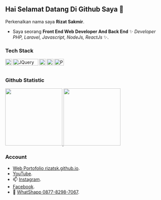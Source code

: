 ## Hai Selamat Datang Di Github Saya 👋


Perkenalkan nama saya **Rizat Sakmir**.

- Saya seorang **Front End Web Developer And Back End** ✨ _Developer PHP, Laravel, Javascript, NodeJs, ReactJs_ ✨.

### Tech Stack
  <a href="#"><img align="left" alt="JavaScript" title="JavaScript" width="21px" src="https://upload.wikimedia.org/wikipedia/commons/9/99/Unofficial_JavaScript_logo_2.svg" /></a>
  <a href="https://code.jquery.com/"><img align="left" alt="JQuery" title="JQuery" width="80px" height="21px" src="https://logos-download.com/wp-content/uploads/2016/09/jQuery_logo-700x171.png" /></a>
  <a href="https://laravel.com/"><img align="left" alt="Laravel" title="Laravel (PHP Framework)" width="21px" height="21px" src="https://logos-download.com/wp-content/uploads/2016/09/Laravel_logo-700x508.png" /></a>
  <a href="https://getbootstrap.com/"><img align="left" alt="Bootstrap" title="Bootstrap (CSS Framework)" width="21px" src="https://p.kindpng.com/picc/s/485-4850258_bootstrap-logo-png-image-free-download-searchpng-logos.png" /></a>
  <a href="https://www.php.net/"><img align="left" alt="PHP" title="PHP" width="30px" height="21px" src="https://p.kindpng.com/picc/s/274-2747963_php-development-services-php-developer-icon-png-transparent.png"/></a>
  <br>
  <br>

### Github Statistic
<p align="left">
<a href="https://github.com/dimasmds">
  <img height="180em" src="https://github-readme-stats-eight-theta.vercel.app/api?username=rizatsk&show_icons=true&theme=algolia&include_all_commits=true&count_private=true"/>
  <img height="180em" src="https://github-readme-stats-eight-theta.vercel.app/api/top-langs/?username=rizatsk&layout=compact&langs_count=8&theme=algolia"/>
</a>
</p>

### Account
- [Web Portofolio rizatsk.github.io](https://rizatsk.github.io).
- [YouTube](https://www.youtube.com/channel/UCgVOfzzDlutepqNEcp1kbJA).
- 📫 [Instagram](https://www.instagram.com/rz.sk/).
- [Facebook](https://www.facebook.com/rizatsk).
- 💬 [WhatShapp 0877-8298-7067](https://wa.me/+6287782987067).


<!--
**rizatsk/rizatsk** is a ✨ _special_ ✨ repository because its `README.md` (this file) appears on your GitHub profile.

Here are some ideas to get you started:

- 🔭 I’m currently working on ...
- 🌱 I’m currently learning ...
- 👯 I’m looking to collaborate on ...
- 🤔 I’m looking for help with ...
- 💬 Ask me about ...
- 📫 How to reach me: ...
- 😄 Pronouns: ...
- ⚡ Fun fact: ...
-->
